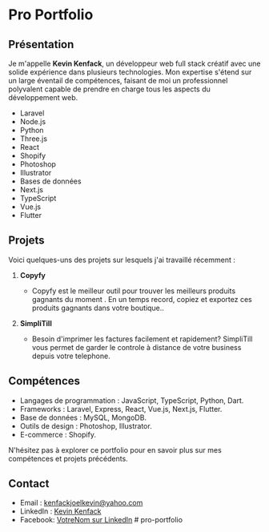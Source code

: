 # Pro Portfolio

## Présentation
Je m'appelle **Kevin Kenfack**, un développeur web full stack créatif avec une solide expérience dans plusieurs technologies. Mon expertise s'étend sur un large éventail de compétences, faisant de moi un professionnel polyvalent capable de prendre en charge tous les aspects du développement web.

- Laravel
- Node.js
- Python
- Three.js
- React
- Shopify
- Photoshop
- Illustrator
- Bases de données
- Next.js
- TypeScript
- Vue.js
- Flutter

## Projets
Voici quelques-uns des projets sur lesquels j'ai travaillé récemment :

1. **Copyfy**
   - Copyfy est le meilleur outil pour trouver les meilleurs produits gagnants du moment . En un temps record, copiez et exportez ces produits gagnants dans votre boutique..

2. **SimpliTill**
   - Besoin d'imprimer les factures facilement et rapidement? SimpliTill vous permet de garder le controle à distance de votre business depuis votre telephone.

## Compétences
- Langages de programmation : JavaScript, TypeScript, Python, Dart.
- Frameworks : Laravel, Express, React, Vue.js, Next.js, Flutter.
- Base de données : MySQL, MongoDB.
- Outils de design : Photoshop, Illustrator.
- E-commerce : Shopify.

N'hésitez pas à explorer ce portfolio pour en savoir plus sur mes compétences et projets précédents.

## Contact
- Email : [kenfackjoelkevin@yahoo.com](mailto:votre.email@example.com)
- LinkedIn : [Kevin Kenfack](https://www.linkedin.com/in/kevinkenfackjoel)
- Facebook: [VotreNom sur LinkedIn](https://www.facebook.com/kevinkenfackjoel)
#   p r o - p o r t f o l i o  
 
